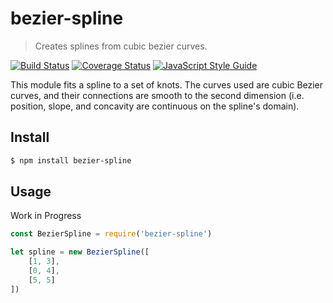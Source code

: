 # bezier-spline

> Creates splines from cubic bezier curves.

[![Build Status](https://travis-ci.org/Zunawe/bezier-spline.svg?branch=master)](https://travis-ci.org/Zunawe/bezier-spline) [![Coverage Status](https://coveralls.io/repos/github/Zunawe/bezier-spline/badge.svg?branch=master)](https://coveralls.io/github/Zunawe/bezier-spline?branch=master) [![JavaScript Style Guide](https://img.shields.io/badge/code_style-standard-brightgreen.svg)](https://standardjs.com)

This module fits a spline to a set of knots. The curves used are cubic Bezier curves, and their connections are smooth to the second dimension (i.e. position, slope, and concavity are continuous on the spline's domain).

## Install

```sh
$ npm install bezier-spline
```

## Usage

Work in Progress

```js
const BezierSpline = require('bezier-spline')

let spline = new BezierSpline([
	[1, 3],
	[0, 4],
	[5, 5]
])
```
